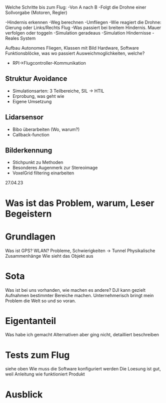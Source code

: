 
Welche Schritte bis zum Flug:
-Von A nach B
-Folgt die Drohne einer Sollvorgabe (Motoren, Regler)

-Hindernis erkennen
-Weg berechnen
-Umfliegen
-Wie reagiert die Drohne: Gierung oder Links/Rechts Flug
-Was passiert bei breitem Hindernis. Mauer verfolgen oder toggeln
-Simulation geradeaus
-Simulation Hindernisse
-Reales System

Aufbau
Autonomes Fliegen, Klassen mit Bild
Hardware, Software
Funktionsblöcke, was wo passiert
Ausweichmoglichkeiten, welche?

- RPI->Flugcontroller-Kommunikation

## Struktur Avoidance
* Simulationsarten: 3 Teilbereiche, SIL -> HTIL
* Erprobung, was geht wie
* Eigene Umsetzung

## Lidarsensor
* Bibo überarbeiten (Wo, warum?)
* Callback-function

## Bilderkennung
* Stichpunkt zu Methoden
* Besonderes Augenmerk zur Stereoimage
* VoxelGrid filtering einarbeiten

27.04.23

# Was ist das Problem, warum, Leser Begeistern

# Grundlagen

Was ist GPS? WLAN? Probleme, Schwierigkeiten -> Tunnel
Physikalische Zusammenhänge
Wie sieht das Objekt aus

# Sota

Was ist bei uns vorhanden, wie machen es andere?
DJI kann gezielt Aufnahmen bestimmter Bereiche machen. 
Unternehmerisch bringt mein Problem die Welt so und so voran.

# Eigentanteil

Was habe ich gemacht
Alternativen aber ging nicht, detailliert beschreiben

# Tests zum Flug

siehe oben
Wie muss die Software konfiguriert werden
Die Loesung ist gut, weil
Anleitung wie funktioniert Produkt

# Ausblick
